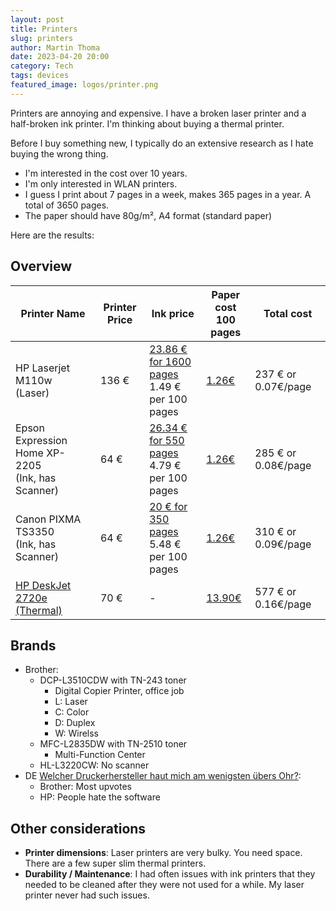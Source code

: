 ```yaml
---
layout: post
title: Printers
slug: printers
author: Martin Thoma
date: 2023-04-20 20:00
category: Tech
tags: devices
featured_image: logos/printer.png
---
```

Printers are annoying and expensive. I have a broken laser printer and a
half-broken ink printer. I'm thinking about buying a thermal printer.

Before I buy something new, I typically do an extensive research as I hate
buying the wrong thing.

* I'm interested in the cost over 10 years.
* I'm only interested in WLAN printers.
* I guess I print about 7 pages in a week, makes 365 pages in a year. A total of
  3650 pages.
* The paper should have 80g/m², A4 format (standard paper)

Here are the results:

## Overview

<table>
    <thead>
        <tr>
            <th>Printer Name</th>
            <th>Printer Price</th>
            <th>Ink price</th>
            <th>Paper cost<br/>100 pages</th>
            <th>Total cost</th>
        </tr>
    </thead>
    <tbody>
        <tr>
            <td>HP Laserjet M110w<br/>(Laser)</td>
            <td>136 €</td>
            <td><a href="https://www.amazon.de/LxTek-Kompatibel-Laserjet-M1217NFW-M1132MFP/dp/B07FKFDK56/">23.86 € for 1600 pages</a><br/>1.49 € per 100 pages</td>
            <td><a href="https://www.amazon.de/inapa-Drucker-Kopierpapier-tecno-Speed/dp/B08PDJZNVM/">1.26€</a></td>
            <td>237 € or 0.07€/page</td>
        </tr>
        <tr>
            <td>Epson Expression Home XP-2205<br/>(Ink, has Scanner)</td>
            <td>64 €</td>
            <td><a href="https://www.amazon.de/Greenjob-Multipack-Kompatibel-Expression-Workforce-604XL-2-Schwarz/dp/B0BW422JDG/">26.34 € for 550 pages</a><br/>4.79 € per 100 pages</td>
            <td><a href="https://www.amazon.de/inapa-Drucker-Kopierpapier-tecno-Speed/dp/B08PDJZNVM/">1.26€</a></td>
            <td>285 € or 0.08€/page</td>
        </tr>
        <tr>
            <td>Canon PIXMA TS3350<br/>(Ink, has Scanner)</td>
            <td>64 €</td>
            <td><a href="https://www.amazon.de/Inkwood-Wiederaufbereitete-Tintenpatrone-Schwarz-Drucker/dp/B089Y2R7G8/">20 € for 350 pages</a><br/>5.48 € per 100 pages</td>
            <td><a href="https://www.amazon.de/inapa-Drucker-Kopierpapier-tecno-Speed/dp/B08PDJZNVM/">1.26€</a></td>
            <td>310 € or 0.09€/page</td>
        </tr>
        <tr>
            <td><a href="https://www.amazon.de/HP-DeskJet-2720e-4800-1200/dp/B0924C4Z9N/">HP DeskJet 2720e<br/>(Thermal)</a></td>
            <td>70 €</td>
            <td>-</td>
            <td><a href="https://www.amazon.de/Brother-Papier-Thermopapier-Blatt-PAC411/dp/B01NAGWBU2/">13.90€</a></td>
            <td>577 € or 0.16€/page</td>
        </tr>
    </tbody>
</table>

## Brands

* Brother:
    * DCP-L3510CDW with TN-243 toner
        * Digital Copier Printer, office job
        * L: Laser
        * C: Color
        * D: Duplex
        * W: Wirelss
    * MFC-L2835DW with TN-2510 toner
        * Multi-Function Center
    * HL-L3220CW: No scanner
* DE [Welcher Druckerhersteller haut mich am wenigsten übers Ohr?](https://www.reddit.com/r/de/comments/vwqgtb/hp_was_seid_ihr_eigentlich_f%C3%BCr_ein/):
    * Brother: Most upvotes
    * HP: People hate the software

## Other considerations

* **Printer dimensions**: Laser printers are very bulky. You need space. There
  are a few super slim thermal printers.
* **Durability / Maintenance**: I had often issues with ink printers that they
  needed to be cleaned after they were not used for a while. My laser printer
  never had such issues.
